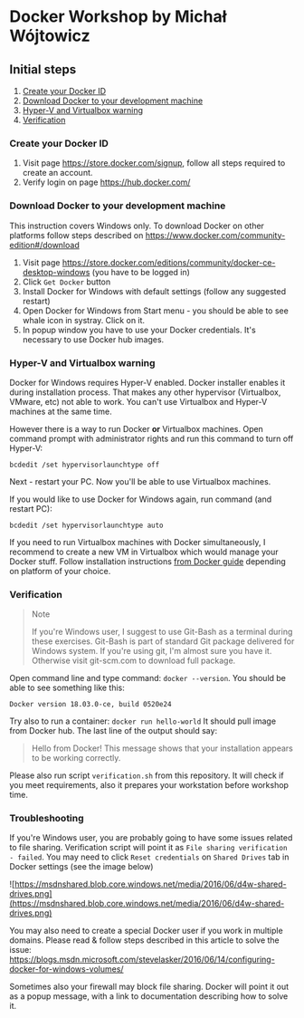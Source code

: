 # Docker Workshop by Michał Wójtowicz

## Initial steps

1. [Create your Docker ID](#create-your-docker-id)
2. [Download Docker to your development machine](#download-docker-to-your-development-machine)
3. [Hyper-V and Virtualbox warning](#hyper-v-and-virtualbox-warning)
4. [Verification](#verification)

### Create your Docker ID

1. Visit page https://store.docker.com/signup, follow all steps
   required to create an account.
2. Verify login on page https://hub.docker.com/

### Download Docker to your development machine

This instruction covers Windows only. To download Docker on other platforms
follow steps described on https://www.docker.com/community-edition#/download

1. Visit page https://store.docker.com/editions/community/docker-ce-desktop-windows
   (you have to be logged in)
2. Click `Get Docker` button
3. Install Docker for Windows with default settings (follow any suggested restart)
4. Open Docker for Windows from Start menu - you should be able to see whale icon
   in systray. Click on it.
5. In popup window you have to use your Docker credentials.
   It's necessary to use Docker hub images.

### Hyper-V and Virtualbox warning

Docker for Windows requires Hyper-V enabled. Docker installer enables it during
installation process.
That makes any other hypervisor (Virtualbox, VMware, etc) not able to work.
You can't use Virtualbox and Hyper-V machines at the same time.

However there is a way to run Docker **or** Virtualbox machines.
Open command prompt with administrator rights and run this command to turn off Hyper-V:
```
bcdedit /set hypervisorlaunchtype off
```
Next - restart your PC. Now you'll be able to use Virtualbox machines.

If you would like to use Docker for Windows again, run command (and restart PC):

```
bcdedit /set hypervisorlaunchtype auto
```

If you need to run Virtualbox machines with Docker simultaneously,
I recommend to create a new VM in Virtualbox which would manage your Docker stuff.
Follow installation instructions [from Docker guide](https://www.docker.com/community-edition#/download)
depending on platform of your choice.

### Verification

> Note
>
> If you're Windows user, I suggest to use Git-Bash as a terminal during these exercises.
Git-Bash is part of standard Git package delivered for Windows system.
If you're using git, I'm almost sure you have it. Otherwise visit git-scm.com to download full package.

Open command line and type command: `docker --version`.
You should be able to see something like this:

```
Docker version 18.03.0-ce, build 0520e24
```

Try also to run a container: `docker run hello-world`
It should pull image from Docker hub. The last line of the output should say:

> Hello from Docker!
This message shows that your installation appears to be working correctly.

Please also run script `verification.sh` from this repository.
It will check if you meet requirements, also it prepares your workstation before workshop time.

### Troubleshooting

If you're Windows user, you are probably going to have some issues related to file sharing.
Verification script will point it as `File sharing verification - failed`.
You may need to click `Reset credentials` on `Shared Drives` tab in Docker settings (see the image below)

![https://msdnshared.blob.core.windows.net/media/2016/06/d4w-shared-drives.png](https://msdnshared.blob.core.windows.net/media/2016/06/d4w-shared-drives.png)

You may also need to create a special Docker user if you work in multiple domains.
Please read & follow steps described in this article to solve the issue:
https://blogs.msdn.microsoft.com/stevelasker/2016/06/14/configuring-docker-for-windows-volumes/

Sometimes also your firewall may block file sharing.
Docker will point it out as a popup message, with a link to documentation describing how to solve it.
